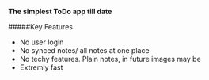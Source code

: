
**The simplest ToDo app till date**

#####Key Features
* No user login
* No synced notes/ all notes at one place
* No techy features. Plain notes, in future images may be
* Extremly fast
